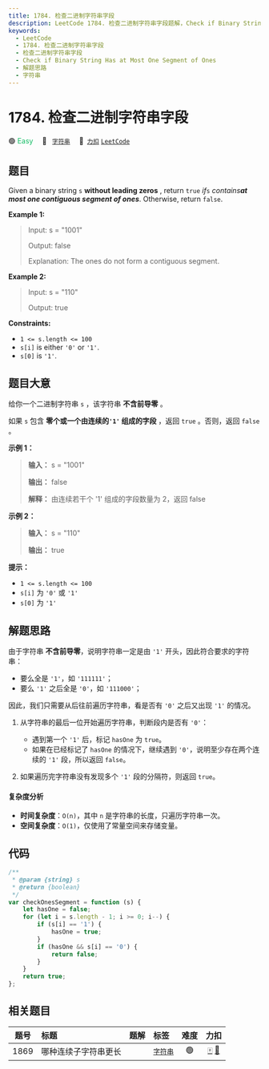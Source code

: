 ```yaml
---
title: 1784. 检查二进制字符串字段
description: LeetCode 1784. 检查二进制字符串字段题解，Check if Binary String Has at Most One Segment of Ones，包含解题思路、复杂度分析以及完整的 JavaScript 代码实现。
keywords:
  - LeetCode
  - 1784. 检查二进制字符串字段
  - 检查二进制字符串字段
  - Check if Binary String Has at Most One Segment of Ones
  - 解题思路
  - 字符串
---
```


# 1784. 检查二进制字符串字段

🟢 <font color=#15bd66>Easy</font>&emsp; 🔖&ensp; [`字符串`](/tag/string.md)&emsp; 🔗&ensp;[`力扣`](https://leetcode.cn/problems/check-if-binary-string-has-at-most-one-segment-of-ones) [`LeetCode`](https://leetcode.com/problems/check-if-binary-string-has-at-most-one-segment-of-ones)

## 题目

Given a binary string `s` **​​​​​without leading zeros** , return `true`​​​
_if_`s` _contains**at most one contiguous segment of ones**_. Otherwise,
return `false`.

**Example 1:**

> Input: s = "1001"
>
> Output: false
>
> Explanation: The ones do not form a contiguous segment.

**Example 2:**

> Input: s = "110"
>
> Output: true

**Constraints:**

- `1 <= s.length <= 100`
- `s[i]`​​​​ is either `'0'` or `'1'`.
- `s[0]` is `'1'`.

## 题目大意

给你一个二进制字符串 `s` ，该字符串 **不含前导零** 。

如果 `s` 包含 **零个或一个由连续的`'1'` 组成的字段** ，返回 `true`​​​ 。否则，返回 `false` 。

**示例 1：**

> **输入：** s = "1001"
>
> **输出：** false
>
> **解释：** 由连续若干个 '1' 组成的字段数量为 2，返回 false

**示例 2：**

> **输入：** s = "110"
>
> **输出：** true

**提示：**

- `1 <= s.length <= 100`
- `s[i]`​​​​ 为 `'0'` 或 `'1'`
- `s[0]` 为 `'1'`

## 解题思路

由于字符串 **不含前导零**，说明字符串一定是由 `'1'` 开头，因此符合要求的字符串：

- 要么全是 `'1'`，如 `'111111'`；
- 要么 `'1'` 之后全是 `'0'`，如 `'111000'`；

因此，我们只需要从后往前遍历字符串，看是否有 `'0'` 之后又出现 `'1'` 的情况。

1. 从字符串的最后一位开始遍历字符串，判断段内是否有 `'0'`：

   - 遇到第一个 `'1'` 后，标记 `hasOne` 为 `true`。
   - 如果在已经标记了 `hasOne` 的情况下，继续遇到 `'0'`，说明至少存在两个连续的 `'1'` 段，所以返回 `false`。

2. 如果遍历完字符串没有发现多个 `'1'` 段的分隔符，则返回 `true`。

#### 复杂度分析

- **时间复杂度**：`O(n)`，其中 `n` 是字符串的长度，只遍历字符串一次。
- **空间复杂度**：`O(1)`，仅使用了常量空间来存储变量。

## 代码

```javascript
/**
 * @param {string} s
 * @return {boolean}
 */
var checkOnesSegment = function (s) {
	let hasOne = false;
	for (let i = s.length - 1; i >= 0; i--) {
		if (s[i] == '1') {
			hasOne = true;
		}
		if (hasOne && s[i] == '0') {
			return false;
		}
	}
	return true;
};
```

## 相关题目

<!-- prettier-ignore -->
| 题号 | 标题 | 题解 | 标签 | 难度 | 力扣 |
| :------: | :------ | :------: | :------ | :------: | :------: |
| 1869 | 哪种连续子字符串更长 |  |  [`字符串`](/tag/string.md) | 🟢 | [🀄️](https://leetcode.cn/problems/longer-contiguous-segments-of-ones-than-zeros) [🔗](https://leetcode.com/problems/longer-contiguous-segments-of-ones-than-zeros) |